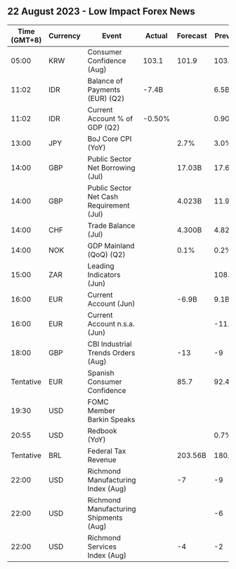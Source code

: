 ## 22 August 2023 - Low Impact Forex News

| Time (GMT+8) | Currency | Event | Actual | Forecast | Previous |
|------|----------|-------|--------|----------|----------|
| 05:00 | KRW | Consumer Confidence (Aug) | 103.1 | 101.9 | 103.2 |
| 11:02 | IDR | Balance of Payments (EUR) (Q2) | -7.4B |  | 6.5B |
| 11:02 | IDR | Current Account % of GDP (Q2) | -0.50% |  | 0.90% |
| 13:00 | JPY | BoJ Core CPI (YoY) |  | 2.7% | 3.0% |
| 14:00 | GBP | Public Sector Net Borrowing (Jul) |  | 17.03B | 17.67B |
| 14:00 | GBP | Public Sector Net Cash Requirement (Jul) |  | 4.023B | 11.976B |
| 14:00 | CHF | Trade Balance (Jul) |  | 4.300B | 4.823B |
| 14:00 | NOK | GDP Mainland (QoQ) (Q2) |  | 0.1% | 0.2% |
| 15:00 | ZAR | Leading Indicators (Jun) |  |  | 108.40% |
| 16:00 | EUR | Current Account (Jun) |  | -6.9B | 9.1B |
| 16:00 | EUR | Current Account n.s.a. (Jun) |  |  | -11.3B |
| 18:00 | GBP | CBI Industrial Trends Orders (Aug) |  | -13 | -9 |
| Tentative | EUR | Spanish Consumer Confidence |  | 85.7 | 92.4 |
| 19:30 | USD | FOMC Member Barkin Speaks |  |  |  |
| 20:55 | USD | Redbook (YoY) |  |  | 0.7% |
| Tentative | BRL | Federal Tax Revenue |  | 203.56B | 180.48B |
| 22:00 | USD | Richmond Manufacturing Index (Aug) |  | -7 | -9 |
| 22:00 | USD | Richmond Manufacturing Shipments (Aug) |  |  | -6 |
| 22:00 | USD | Richmond Services Index (Aug) |  | -4 | -2 |

